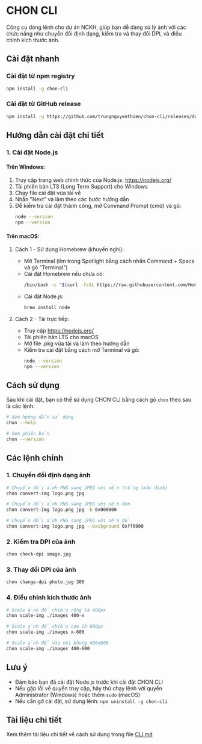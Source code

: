 # CHON CLI

Công cụ dòng lệnh cho dự án NCKH, giúp bạn dễ dàng xử lý ảnh với các chức năng như chuyển đổi định dạng, kiểm tra và thay đổi DPI, và điều chỉnh kích thước ảnh.

## Cài đặt nhanh

### Cài đặt từ npm registry
```bash
npm install -g chon-cli
```

### Cài đặt từ GitHub release
```bash
npm install -g https://github.com/trungnguyenthien/chon-cli/releases/download/1.0/chon-cli-1.0.0.tgz
```

## Hướng dẫn cài đặt chi tiết

### 1. Cài đặt Node.js

#### Trên Windows:
1. Truy cập trang web chính thức của Node.js: https://nodejs.org/
2. Tải phiên bản LTS (Long Term Support) cho Windows
3. Chạy file cài đặt vừa tải về
4. Nhấn "Next" và làm theo các bước hướng dẫn
5. Để kiểm tra cài đặt thành công, mở Command Prompt (cmd) và gõ:
   ```bash
   node --version
   npm --version
   ```

#### Trên macOS:
1. Cách 1 - Sử dụng Homebrew (khuyến nghị):
   - Mở Terminal (tìm trong Spotlight bằng cách nhấn Command + Space và gõ "Terminal")
   - Cài đặt Homebrew nếu chưa có:
     ```bash
     /bin/bash -c "$(curl -fsSL https://raw.githubusercontent.com/Homebrew/install/HEAD/install.sh)"
     ```
   - Cài đặt Node.js:
     ```bash
     brew install node
     ```

2. Cách 2 - Tải trực tiếp:
   - Truy cập https://nodejs.org/
   - Tải phiên bản LTS cho macOS
   - Mở file .pkg vừa tải và làm theo hướng dẫn
   - Kiểm tra cài đặt bằng cách mở Terminal và gõ:
     ```bash
     node --version
     npm --version
     ```

## Cách sử dụng

Sau khi cài đặt, bạn có thể sử dụng CHON CLI bằng cách gõ `chon` theo sau là các lệnh:

```bash
# Xem hướng dẫn sử dụng
chon --help

# Xem phiên bản
chon --version
```

## Các lệnh chính

### 1. Chuyển đổi định dạng ảnh
```bash
# Chuyển đổi ảnh PNG sang JPEG với nền trắng (mặc định)
chon convert-img logo.png jpg

# Chuyển đổi ảnh PNG sang JPEG với nền đen
chon convert-img logo.png jpg -b 0x000000

# Chuyển đổi ảnh PNG sang JPEG với nền đỏ
chon convert-img logo.png jpg --background 0xff0000
```

### 2. Kiểm tra DPI của ảnh
```bash
chon check-dpi image.jpg
```

### 3. Thay đổi DPI của ảnh
```bash
chon change-dpi photo.jpg 300
```

### 4. Điều chỉnh kích thước ảnh
```bash
# Scale ảnh để chiều rộng là 400px
chon scale-img ./images 400-x

# Scale ảnh để chiều cao là 600px
chon scale-img ./images x-600

# Scale ảnh để vừa với khung 400x600
chon scale-img ./images 400-600
```

## Lưu ý
- Đảm bảo bạn đã cài đặt Node.js trước khi cài đặt CHON CLI
- Nếu gặp lỗi về quyền truy cập, hãy thử chạy lệnh với quyền Administrator (Windows) hoặc thêm `sudo` (macOS)
- Nếu cần gỡ cài đặt, sử dụng lệnh: `npm uninstall -g chon-cli`

## Tài liệu chi tiết
Xem thêm tài liệu chi tiết về cách sử dụng trong file [CLI.md](CLI.md) 